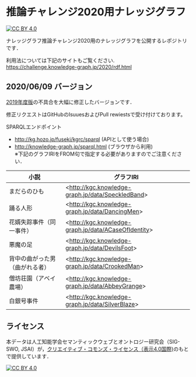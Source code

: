 # 推論チャレンジ2020用ナレッジグラフ

[![CC BY 4.0][cc-by-shield]][cc-by]

ナレッジグラフ推論チャレンジ2020用のナレッジグラフを公開するレポジトリです．  

利用法については下記のサイトもご覧ください.  
https://challenge.knowledge-graph.jp/2020/rdf.html

## 2020/06/09 バージョン  
[2019年度版](https://github.com/KnowledgeGraphJapan/Challenge/tree/master/rdf/2019)の不具合を大幅に修正したバージョンです．  
  
修正リクエストはGitHubのIsuuesおよびPull rewiestsで受け付けております。  

SPARQLエンドポイント
- http://kg.hozo.jp/fuseki/kgrc/sparql (APIとして使う場合)
- http://knowledge-graph.jp/sparql.html (ブラウザから利用)  
※下記のグラフIRIをFROM句で指定する必要がありますのでご注意ください．
  
|小説|グラフIRI|
----|----
|まだらのひも|&lt;http://kgc.knowledge-graph.jp/data/SpeckledBand&gt;|
|踊る人形|&lt;http://kgc.knowledge-graph.jp/data/DancingMen&gt;|
|花婿失踪事件（同一事件）|&lt;http://kgc.knowledge-graph.jp/data/ACaseOfIdentity&gt;|
|悪魔の足|&lt;http://kgc.knowledge-graph.jp/data/DevilsFoot&gt;|
|背中の曲がった男（曲がれる者）|&lt;http://kgc.knowledge-graph.jp/data/CrookedMan&gt;|
|僧坊荘園（アベイ農場）|&lt;http://kgc.knowledge-graph.jp/data/AbbeyGrange&gt;|
|白銀号事件|&lt;http://kgc.knowledge-graph.jp/data/SilverBlaze&gt;|

## ライセンス
本データは人工知能学会セマンティックウェブとオントロジー研究会（SIG-SWO, JSAI）が，[クリエイティブ・コモンズ・ライセンス（表示4.0国際)](https://creativecommons.org/licenses/by/4.0/)のもとで提供しています．

[![CC BY 4.0][cc-by-image]][cc-by]

[cc-by]: http://creativecommons.org/licenses/by/4.0/
[cc-by-image]: https://i.creativecommons.org/l/by/4.0/88x31.png
[cc-by-shield]: https://img.shields.io/badge/License-CC%20BY%204.0-lightgrey.svg
